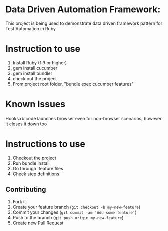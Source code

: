 Data Driven Automation Framework:
=================================

This project is being used to demonstrate data driven framework pattern for Test Automation in Ruby

Instruction to use
===================
1) Install Ruby (1.9 or higher)
2) gem install cucumber
3) gem install bundler
4) check out the project
5) From project root folder, "bundle exec cucumber features"


Known Issues
=====================
Hooks.rb code launches browser even for non-browser scenarios, however it closes it down too


Instructions to use
=====================

1) Checkout the project
2) Run bundle install
3) Go through .feature files
4) Check step definitions


## Contributing

1. Fork it
2. Create your feature branch (`git checkout -b my-new-feature`)
3. Commit your changes (`git commit -am 'Add some feature'`)
4. Push to the branch (`git push origin my-new-feature`)
5. Create new Pull Request
